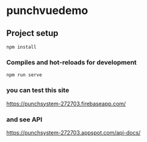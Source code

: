 # punchvuedemo

## Project setup
```
npm install
```

### Compiles and hot-reloads for development
```
npm run serve
```
### you can test this site 
https://punchsystem-272703.firebaseapp.com/

### and see API 
https://punchsystem-272703.appspot.com/api-docs/
